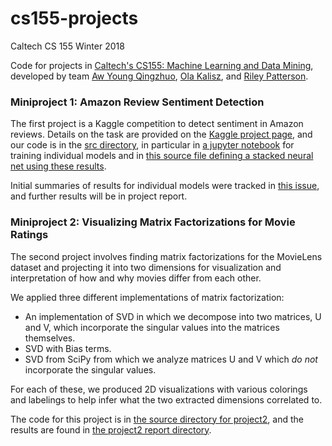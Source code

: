 # cs155-projects
Caltech CS 155 Winter 2018

Code for projects in [Caltech's CS155: Machine Learning and Data Mining](http://www.yisongyue.com/courses/cs155/2018_winter/), developed by team [Aw Young Qingzhuo](https://github.com/veniversum), [Ola Kalisz](https://github.com/olakalisz), and [Riley Patterson](https://github.com/rylz).

### Miniproject 1: Amazon Review Sentiment Detection

The first project is a Kaggle competition to detect sentiment in Amazon reviews. Details on the task are provided on the [Kaggle project page](https://www.kaggle.com/c/caltech-cs-155-2018), and our code is in the [src directory](project1/src), in particular in [a jupyter notebook](project1/src/generate_first_layer.ipynb) for training individual models and in [this source file defining a stacked neural net using these results](project1/src/stacked_neural_net_model.py).

Initial summaries of results for individual models were tracked in [this issue](../../issues/1), and further results will be in project report.

### Miniproject 2: Visualizing Matrix Factorizations for Movie Ratings

The second project involves finding matrix factorizations for the MovieLens dataset and projecting it into two dimensions for visualization and interpretation of how and why movies differ from each other.

We applied three different implementations of matrix factorization:
* An implementation of SVD in which we decompose into two matrices, U and V, which incorporate the singular values into the matrices themselves.
* SVD with Bias terms.
* SVD from SciPy from which we analyze matrices U and V which _do not_ incorporate the singular values.

For each of these, we produced 2D visualizations with various colorings and labelings to help infer what the two extracted dimensions correlated to.

The code for this project is in [the source directory for project2](project2/src), and the results are found in [the project2 report directory](project2/report).
